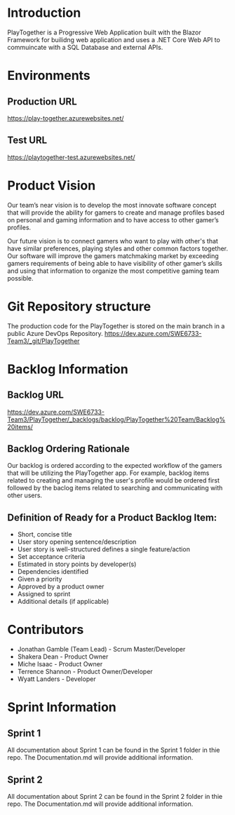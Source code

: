 # Introduction 
PlayTogether is a Progressive Web Application built with the Blazor Framework for builidng web application and uses a .NET Core Web API to commuincate with a SQL Database and external APIs. 

# Environments

## Production URL
https://play-together.azurewebsites.net/

## Test URL
https://playtogether-test.azurewebsites.net/

# Product Vision
Our team’s near vision is to develop the most innovate software concept that will provide the ability for gamers to create and manage profiles based on personal and gaming information and to have access to other gamer’s profiles.

Our future vision is to connect gamers who want to play with other's that have similar preferences, playing styles and other common factors together. Our software will improve the gamers matchmaking market by exceeding gamers requirements of being able to have visibility of other gamer’s skills and using that information to organize the most competitive gaming team possible.

# Git Repository structure
The production code for the PlayTogether is stored on the main branch in a public Azure DevOps Repository.
https://dev.azure.com/SWE6733-Team3/_git/PlayTogether

# Backlog Information

## Backlog URL 
https://dev.azure.com/SWE6733-Team3/PlayTogether/_backlogs/backlog/PlayTogether%20Team/Backlog%20items/

## Backlog Ordering Rationale
Our backlog is ordered according to the expected workflow of the gamers that will be utilizing the PlayTogether app. For example, backlog items related to creating and managing the user's profile would be ordered first followed by the baclog items related to searching and communicating with other users.

## Definition of Ready for a Product Backlog Item:
* Short, concise title
* User story opening sentence/description
* User story is well-structured defines a single feature/action
* Set acceptance criteria
* Estimated in story points by developer(s)
* Dependencies identified
* Given a priority
* Approved by a product owner
* Assigned to sprint
* Additional details (if applicable)

# Contributors
* Jonathan Gamble (Team Lead) - Scrum Master/Developer
* Shakera Dean - Product Owner
* Miche Isaac - Product Owner
* Terrence Shannon - Product Owner/Developer
* Wyatt Landers - Developer

# Sprint Information

## Sprint 1
All documentation about Sprint 1 can be found in the Sprint 1 folder in thie repo. The Documentation.md will provide additional information.

## Sprint 2
All documentation about Sprint 2 can be found in the Sprint 2 folder in thie repo. The Documentation.md will provide additional information.
